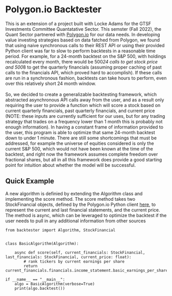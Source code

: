 # Polygon.io Backtester
This is an extension of a project built with Locke Adams for the GTSF Investments Committee Quantatative Sector. This semster (Fall 2022), the Quant Sector partnered with [Polygon.io](https://polygon.io/) for our data needs. In developing value investing strategies based on data fatched from Polygon, we found that using naive synchronous calls to their REST API or using their provided Python client was far to slow to perform backtests in a reasonable time period. For example, for a 24-month backtest on the S&P 500, with holdings recalculated every month, there would be 500*24 calls to get stock price and 500*8 to get the quarterly financials (assuming proper caching of past calls to the financials API, which proved hard to accomplish). If these calls are run in a synchronous fashion, backtests can take hours to perform, even over this relatively short 24 month window. \
\
So, we decided to create a generalizable backtesting framework, which abstracted asynchronous API calls away from the user, and as a result only requiring the user to provide a function which will score a stock based on current quarterly financials, past quarterly financials, and current price (NOTE: these inputs are currently sufficient for our uses, but for any trading strategy that trades on a frequency lower than 1 month this is probably not enough information). In having a constant frame of information provided to the user, this program is able to optimize that same 24-month backtest down to under 1 minute. There are still some shortcomings that must be addressed, for example the universe of equities considered is only the current S&P 500, which would not have been known at the time of the backtest, and right now the framework assumes complete freedom over fractional shares, but all in all this framework does provide a good starting point for intuition about whether the model will be successful.
## Quick Example
A new algorithm is definied by extending the Algorithm class and implementing the score method. The score method takes two StockFinancial objects, defined by the Polygon.io Python client [here](https://github.com/polygon-io/client-python/blob/master/polygon/rest/models/financials.py), to represent the current and last financial statements, and the current price. The method is async, which can be leveraged to optimize the backtest if the user needs to pull in any additional information from other sources
```
from backtester import Algorithm, StockFinancial


class BasicAlgorithm(Algorithm):

    async def score(self, current_financials: StockFinancial, last_financials: StockFinancial, current_price: float):
        # rank tickers by current earnings per share
        return current_financials.financials.income_statement.basic_earnings_per_share.value

if __name__ == "__main__":
    algo = BasicAlgorithm(verbose=True)
    print(algo.backtest())
```
